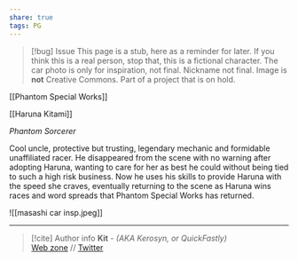 ```yaml
---
share: true
tags: PG
---
```

> [!bug] Issue
> This page is a stub, here as a reminder for later. If you think this is a real person, stop that, this is a fictional character. The car photo is only for inspiration, not final. Nickname not final. Image is **not** Creative Commons. Part of a project that is on hold.

[[Phantom Special Works]]

[[Haruna Kitami]]

*Phantom Sorcerer*

Cool uncle, protective but trusting, legendary mechanic and formidable unaffiliated racer. He disappeared from the scene with no warning after adopting Haruna, wanting to care for her as best he could without being tied to such a high risk business. Now he uses his skills to provide Haruna with the speed she craves, eventually returning to the scene as Haruna wins races and word spreads that Phantom Special Works has returned.

![[masashi car insp.jpeg]]

-----
> [!cite] Author info
> **Kit** - *(AKA Kerosyn, or QuickFastly)*\
> [Web zone](https://kitabe.link) // [Twitter](https://twitter.com/Kerosyn_)